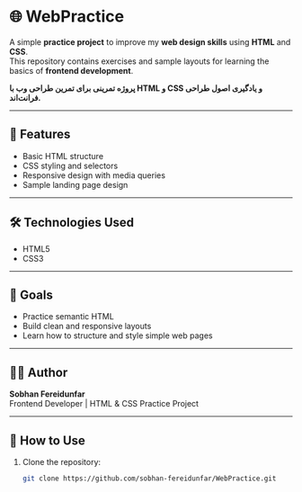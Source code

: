# 🌐 WebPractice

A simple **practice project** to improve my **web design skills** using **HTML** and **CSS**.  
This repository contains exercises and sample layouts for learning the basics of **frontend development**.

**پروژه تمرینی برای تمرین طراحی وب با HTML و CSS و یادگیری اصول طراحی فرانت‌اند.**

---

## 🚀 Features
- Basic HTML structure  
- CSS styling and selectors  
- Responsive design with media queries  
- Sample landing page design  

---

## 🛠️ Technologies Used
- HTML5  
- CSS3  

---

## 🎯 Goals
- Practice semantic HTML  
- Build clean and responsive layouts  
- Learn how to structure and style simple web pages  

---

## 👨‍💻 Author
**Sobhan Fereidunfar**  
Frontend Developer | HTML & CSS Practice Project

---

## 📂 How to Use
1. Clone the repository:
   ```bash
   git clone https://github.com/sobhan-fereidunfar/WebPractice.git
